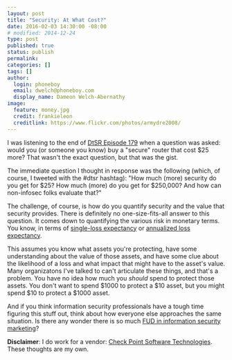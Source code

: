 ```yaml
---
layout: post
title: "Security: At What Cost?"
date: 2016-02-03 14:30:00 -08:00
# modified: 2014-12-24
type: post
published: true
status: publish
permalink: 
categories: []
tags: []
author:
  login: phoneboy
  email: dwelch@phoneboy.com
  display_name: Dameon Welch-Abernathy
image:
  feature: money.jpg
  credit: frankieleon
  creditlink: https://www.flickr.com/photos/armydre2008/
---
```

I was listening to the end of [DtSR Episode 179](http://podcast.wh1t3rabbit.net/dtsr-episode-179-newscast-for-feb-2nd-2016) when a question was asked: would you (or someone you know) buy a "secure" router that cost $25 more? That wasn't the exact question, but that was the gist.

The immediate question I thought in response was the following (which, of course, I tweeted with the #dtsr hashtag): "How much (more) security do you get for $25? How much (more) do you get for $250,000? And how can non-infosec folks evaluate that?"

The challenge, of course, is how do you quantify security and the value that security provides. There is definitely no one-size-fits-all answer to this question. It comes down to quantifying the various risk in monetary terms. You know, in terms of [single-loss expectancy](https://en.wikipedia.org/wiki/Single-loss_expectancy) or [annualized loss expectancy](https://en.wikipedia.org/wiki/Annualized_loss_expectancy). 

This assumes you know what assets you're protecting, have some understanding about the value of those assets, and have some clue about the likelihood of a loss and what impact that might have to the asset's value. Many organizatons I've talked to can't articulate these things, and that's a problem. You have no idea how much you *should* spend to protect those assets. You don't want to spend $1000 to protect a $10 asset, but you might spend $10 to protect a $1000 asset. 

And if you think information security professionals have a tough time figuring this stuff out, think about how everyone else approaches the same situation. Is there any wonder there is so much [FUD in information security marketing](http://securitytheater.phoneboy.com/2016/01/31/fud-and-cybersecurity-marketing/)?

**Disclaimer**: I do work for a vendor: [Check Point Software Technologies](https://www.checkpoint.com). These thoughts are my own. 